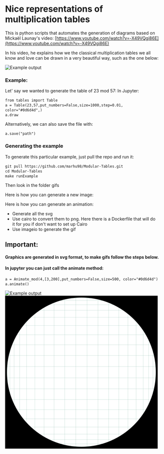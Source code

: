# Nice representations of multiplication tables

This is python scripts that automates the generation of diagrams based
on Mickaël Launay's video: [https://www.youtube.com/watch?v=-X49VQgi86E](https://www.youtube.com/watch?v=-X49VQgi86E)

In his video, he explains how we the classical multiplication tables
we all know and love can be drawn in a very beautiful way, such as the one below:

![Example output](gifs/1.gif)


### Example:

Let' say we wanted to generate the table of 23 mod 57:
In Jupyter:
```
from tables import Table
a = Table(23,57,put_numbers=False,size=1000,step=0.01, color="#0d6d4d",)
a.draw
```

Alternatively, we can also save the file with:
```
a.save("path")
```

### Generating the example
To generate this particular example, just pull the repo and run it:
```
git pull https://github.com/marhu98/Modular-Tables.git
cd Modular-Tables
make runExample
```

Then look in the folder gifs


Here is how you can generate a new image:


Here is how you can generate an animation:
* Generate all the svg
* Use cairo to convert them to png. Here there is a Dockerfile that will do it for you if don't want to set up Cairo
* Use imageio to generate the gif

## Important:
#### Graphics are generated in svg format, to make gifs follow the steps below. 
#### In jupyter you can just call the animate method:
```
a = Animate_mod(4,[3,200],put_numbers=False,size=500, color="#0d6d4d")
a.animate()
```


![Example output](gifs/2.gif)
![Example output](gifs/3.gif)
